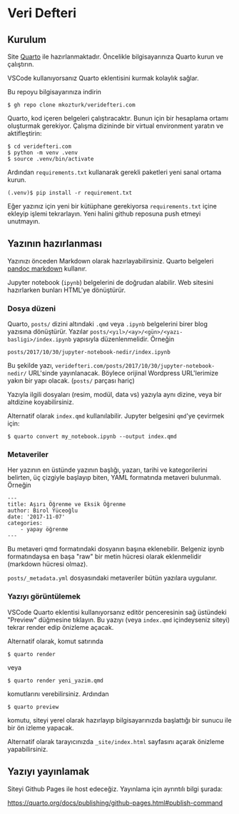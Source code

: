 # Veri Defteri

## Kurulum
Site [Quarto](https://quarto.org/docs/get-started/) ile hazırlanmaktadır. Öncelikle bilgisayarınıza Quarto kurun ve çalıştırın.

VSCode kullanıyorsanız Quarto eklentisini kurmak kolaylık sağlar.

Bu repoyu bilgisayarınıza indirin

    $ gh repo clone mkozturk/veridefteri.com

Quarto, kod içeren belgeleri çalıştıracaktır. Bunun için bir hesaplama ortamı oluşturmak gerekiyor. Çalışma dizininde bir virtual environment yaratın ve aktifleştirin:

    $ cd veridefteri.com
    $ python -m venv .venv
    $ source .venv/bin/activate

Ardından `requirements.txt` kullanarak gerekli paketleri yeni sanal ortama kurun.

    (.venv)$ pip install -r requirement.txt

Eğer yazınız için yeni bir kütüphane gerekiyorsa `requirements.txt` içine ekleyip işlemi tekrarlayın. Yeni halini github reposuna push etmeyi unutmayın.

## Yazının hazırlanması

Yazınızı önceden Markdown olarak hazırlayabilirsiniz. Quarto belgeleri [pandoc markdown](https://quarto.org/docs/authoring/markdown-basics.html) kullanır.

Jupyter notebook (`ipynb`) belgelerini de doğrudan alabilir. Web sitesini hazırlarken bunları HTML'ye dönüştürür.

### Dosya düzeni

Quarto, `posts/` dizini altındaki `.qmd` veya `.ipynb` belgelerini birer blog yazısına dönüştürür. Yazılar
`posts/<yıl>/<ay>/<gün>/<yazı-basligi>/index.ipynb` yapısıyla düzenlenmelidir. Örneğin

`posts/2017/10/30/jupyter-notebook-nedir/index.ipynb`

Bu şekilde yazı, `veridefteri.com/posts/2017/10/30/jupyter-notebook-nedir/` URL'sinde yayınlanacak. Böylece orijinal Wordpress URL'lerimize yakın bir yapı olacak. (`posts/` parçası hariç)

Yazıyla ilgili dosyaları (resim, modül, data vs) yazıyla aynı dizine, veya bir altdizine koyabilirsiniz.

Alternatif olarak `index.qmd` kullanılabilir. Jupyter belgesini `qmd`'ye çevirmek için:

`$ quarto convert my_notebook.ipynb --output index.qmd`

### Metaveriler
Her yazının en üstünde yazının başlığı, yazarı, tarihi ve kategorilerini belirten, üç çizgiyle başlayıp biten, YAML formatında metaveri bulunmalı. Örneğin

    ---
    title: Aşırı Öğrenme ve Eksik Öğrenme
    author: Birol Yüceoğlu
    date: '2017-11-07'
    categories:
        - yapay öğrenme
    ---

Bu metaveri qmd formatındaki dosyanın başına eklenebilir. Belgeniz ipynb formatındaysa en başa "raw" bir metin hücresi olarak eklenmelidir (markdown hücresi olmaz).

`posts/_metadata.yml` dosyasındaki metaveriler bütün yazılara uygulanır.

### Yazıyı görüntülemek

VSCode Quarto eklentisi kullanıyorsanız editör penceresinin sağ üstündeki "Preview" düğmesine tıklayın. Bu yazıyı (veya `index.qmd` içindeyseniz siteyi) tekrar render edip önizleme açacak.

Alternatif olarak, komut satırında

    $ quarto render

veya 

    $ quarto render yeni_yazim.qmd

komutlarını verebilirsiniz. Ardından 

    $ quarto preview

komutu, siteyi yerel olarak hazırlayıp bilgisayarınızda başlattığı bir sunucu ile bir ön izleme yapacak.

Alternatif olarak tarayıcınızda `_site/index.html` sayfasını açarak önizleme yapabilirsiniz.

## Yazıyı yayınlamak

Siteyi Github Pages ile host edeceğiz. Yayınlama için ayrıntılı bilgi şurada:

https://quarto.org/docs/publishing/github-pages.html#publish-command
